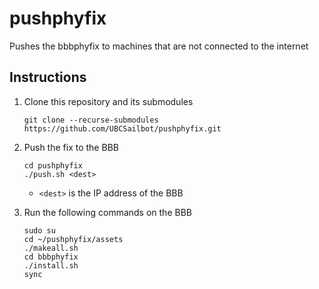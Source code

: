 # pushphyfix
Pushes the bbbphyfix to machines that are not connected to the internet

## Instructions

1. Clone this repository and its submodules

    ```
    git clone --recurse-submodules https://github.com/UBCSailbot/pushphyfix.git
    ```

2. Push the fix to the BBB

    ```
    cd pushphyfix
    ./push.sh <dest>
    ```

    - `<dest>` is the IP address of the BBB

3. Run the following commands on the BBB

    ```
    sudo su
    cd ~/pushphyfix/assets
    ./makeall.sh
    cd bbbphyfix
    ./install.sh
    sync
    ```
